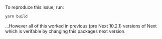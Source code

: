 To reproduce this issue, run:

```sh
yarn build
```

...However all of this worked in previous (pre Next 10.2.1) versions of Next which is verifable by changing this packages next version.
